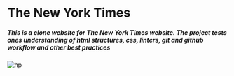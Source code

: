 # The New York Times 

##### This is a clone website for The New York Times website. The project tests ones understanding of html structures, css, linters, git and github workflow and other best practices

![hp](https://user-images.githubusercontent.com/42869046/112303171-0b322a80-8cad-11eb-9236-030d7e23029c.PNG)
